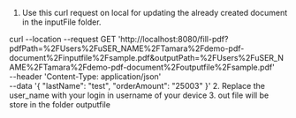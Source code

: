 1. Use this curl request on local for updating the already created document in the inputFile folder. 

curl --location --request GET 'http://localhost:8080/fill-pdf?pdfPath=%2FUsers%2FuSER_NAME%2FTamara%2Fdemo-pdf-document%2Finputfile%2Fsample.pdf&outputPath=%2FUsers%2FuSER_NAME%2FTamara%2Fdemo-pdf-document%2Foutputfile%2Fsample.pdf' \
--header 'Content-Type: application/json' \
--data '{
    "lastName": "test",
    "orderAmount": "25003"
}'
2. Replace the user_name with your login in username of your device
3. out file will be store in the folder outputfile
